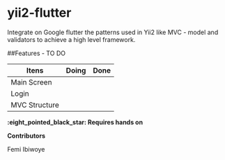 # yii2-flutter
Integrate on Google flutter the patterns used in Yii2 like MVC - model and validators to achieve a high level framework. 

##Features - TO DO

Itens | Doing | Done |
----- | :---: | :---: | 
 Main Screen |  |  | 
 Login | |  |
 MVC Structure |  |  | 
 
 
**\:eight_pointed_black_star: Requires hands on**


**Contributors**

Femi Ibiwoye
